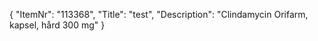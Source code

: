 {
  "ItemNr": "113368",
  "Title": "test",
  "Description": "Clindamycin Orifarm, kapsel, hård 300 mg"
}